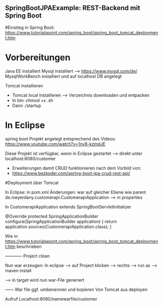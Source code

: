 ## SpringBootJPAExample: REST-Backend mit Spring Boot

#Einstieg in Spring Boot:
https://www.tutorialspoint.com/spring_boot/spring_boot_tomcat_deployment.htm


# Vorbereitungen
Java EE installiert
Mysql installiert —> https://www.mysql.com/de/ 
MysqlWorkBench installiert und auf localhost DB angelegt

Tomcat installieren
- Tomcat local installieren —> Verzeichnis downloaden und entpacken
- In bin: chmod +x .sh
- Dann ./startup


# In Eclipse
spring boot Projekt angelegt entsprechend des Videos:
https://www.youtube.com/watch?v=1ny8-kzmdJE

Diese Projekt ist verfügbar, wenn in Eclipse gestartet —> direkt unter localhost:8080/customer


- Erweiterungen damit CRUD funktionieren nach dem Vorbild von:
- https://www.bezkoder.com/spring-boot-jpa-crud-rest-api/


#Deployment über Tomcat

In Eclipse: in pom.xml Änderungen:
<packaging>war</packaging> auf gleicher Ebene wie parent
<start-class>de.meyerdany.customerapi.CustomerapiApplication</start-class> —> in properties

In CustomerapiApplication
 extends SpringBootServletInitializer  

@Override
	protected SpringApplicationBuilder configure(SpringApplicationBuilder application) {
	    return application.sources(CustomerapiApplication.class);
	}

Wie in https://www.tutorialspoint.com/spring_boot/spring_boot_tomcat_deployment.htm beschrieben

————
Project clean

Nun war erzeugen:
In eclipse —> auf Project klicken —> rechts —> run as —> maven install

—> in target wird nun war-File generiert

——
War file ggf. umbenennen und kopieren
Von Tomcat aus deployen

Aufruf 
Localhost:8080/namewarfile/customer

